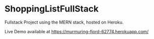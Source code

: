 # ShoppingListFullStack

Fullstack Project using the MERN stack, hosted on Heroku. 

Live Demo available at https://murmuring-fjord-62774.herokuapp.com/
